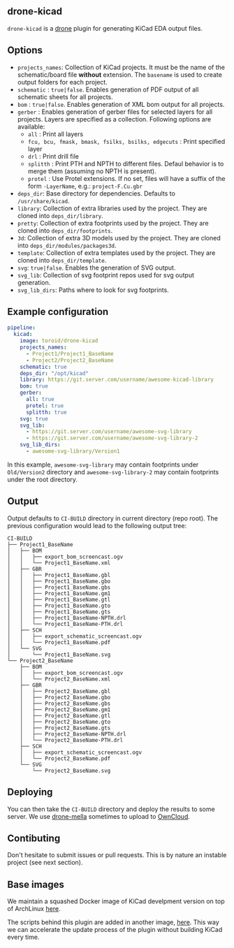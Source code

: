 ## drone-kicad

`drone-kicad` is a [drone](https://github.com/drone/drone) plugin for generating KiCad EDA output files.

## Options

- `projects_names`: Collection of KiCad projects. It must be the name of the schematic/board file **without** extension. The `basename` is used to create output folders for each project.
- `schematic` : `true|false`. Enables generation of PDF output of all schematic sheets for all projects.
- `bom` : `true|false`. Enables generation of XML bom output for all projects.
- `gerber` : Enables generation of gerber files for selected layers for all projects. Layers are specified as a collection. Following options are available:
    - `all` : Print all layers
    - `fcu, bcu, fmask, bmask, fsilks, bsilks, edgecuts` : Print specified layer
    - `drl` : Print drill file
    - `splitth` : Print PTH and NPTH to different files. Defaul behavior is to merge them (assuming no NPTH is present).
    - `protel` : Use Protel extensions. If no set, files will have a suffix of the form `-LayerName`, e.g.: `project-F.Cu.gbr`
- `deps_dir`: Base directory for dependencies. Defaults to `/usr/share/kicad`.
- `library`: Collection of extra libraries used by the project. They are cloned into `deps_dir/library`.
- `pretty`: Collection of extra footprints used by the project. They are cloned into `deps_dir/footprints`.
- `3d`: Collection of extra 3D models used by the project. They are cloned into `deps_dir/modules/packages3d`.
- `template`: Collection of extra templates used by the project. They are cloned into `deps_dir/template`.
- `svg`: `true|false`. Enables the generation of SVG output.
- `svg_lib`: Collection of svg footprint repos used for svg output generation.
- `svg_lib_dirs`: Paths where to look for svg footprints.

## Example configuration

```yml
pipeline:                                                                                                                                                                                      
  kicad:
    image: toroid/drone-kicad
    projects_names:
      - Project1/Project1_BaseName
      - Project2/Project2_BaseName
    schematic: true
    deps_dir: "/opt/kicad"
    library: https://git.server.com/username/awesome-kicad-library
    bom: true
    gerber:
      all: true
      protel: true
      splitth: true
    svg: true
    svg_lib:
      - https://git.server.com/username/awesome-svg-library
      - https://git.server.com/username/awesome-svg-library-2
    svg_lib_dirs:
      - awesome-svg-library/Version1
```

In this example, `awesome-svg-library` may contain footprints under `Old/Version2` directory and `awesome-svg-library-2` may contain footprints under the root directory.

## Output

Output defaults to `CI-BUILD` directory in current directory (repo root). The previous configuration would lead to the following output tree:

```
CI-BUILD
├── Project1_BaseName
│   ├── BOM
│   │   ├── export_bom_screencast.ogv
│   │   └── Project1_BaseName.xml
│   ├── GBR
│   │   ├── Project1_BaseName.gbl
│   │   ├── Project1_BaseName.gbo
│   │   ├── Project1_BaseName.gbs
│   │   ├── Project1_BaseName.gm1
│   │   ├── Project1_BaseName.gtl
│   │   ├── Project1_BaseName.gto
│   │   ├── Project1_BaseName.gts
│   │   ├── Project1_BaseName-NPTH.drl
│   │   └── Project1_BaseName-PTH.drl
│   ├── SCH
│   │   ├── export_schematic_screencast.ogv
│   │   └── Project1_BaseName.pdf
│   └── SVG
│       └── Project1_BaseName.svg
└── Project2_BaseName
    ├── BOM
    │   ├── export_bom_screencast.ogv
    │   └── Project2_BaseName.xml
    ├── GBR
    │   ├── Project2_BaseName.gbl
    │   ├── Project2_BaseName.gbo
    │   ├── Project2_BaseName.gbs
    │   ├── Project2_BaseName.gm1
    │   ├── Project2_BaseName.gtl
    │   ├── Project2_BaseName.gto
    │   ├── Project2_BaseName.gts
    │   ├── Project2_BaseName-NPTH.drl
    │   └── Project2_BaseName-PTH.drl
    ├── SCH
    │   ├── export_schematic_screencast.ogv
    │   └── Project2_BaseName.pdf
    └── SVG
        └── Project2_BaseName.svg
```

## Deploying

You can then take the `CI-BUILD` directory and deploy the results to some server. We use [drone-mella](https://git.toroid.io/drone-plugins/drone-mella) sometimes to upload to [OwnCloud](https://owncloud.org/).

## Contibuting

Don't hesitate to submit issues or pull requests. This is by nature an instable project (see next section).

## Base images

We maintain a squashed Docker image of KiCad develpment version on top of ArchLinux [here](https://hub.docker.com/r/toroid/kicad-base/).

The scripts behind this plugin are added in another image, [here](https://hub.docker.com/r/toroid/kicad/). This way we can accelerate the update process of the plugin without building KiCad every time.
